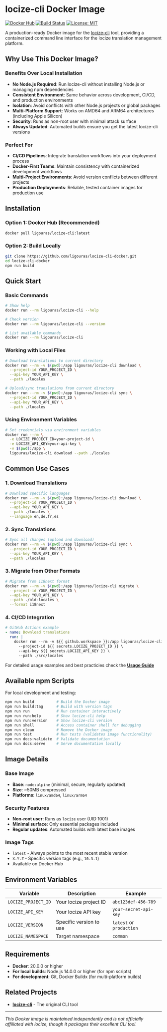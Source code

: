 # locize-cli Docker Image

[![Docker Hub](https://img.shields.io/docker/pulls/ligouras/locize-cli)](https://hub.docker.com/r/ligouras/locize-cli)
[![Build Status](https://github.com/ligouras/locize-cli-docker/actions/workflows/build-and-publish.yml/badge.svg)](https://github.com/ligouras/locize-cli-docker/actions)
[![License: MIT](https://img.shields.io/badge/License-MIT-yellow.svg)](https://opensource.org/licenses/MIT)

A production-ready Docker image for the [locize-cli](https://github.com/locize/locize-cli) tool, providing a containerized command line interface for the locize translation management platform.

## Why Use This Docker Image?

### Benefits Over Local Installation
- **No Node.js Required**: Run locize-cli without installing Node.js or managing npm dependencies
- **Consistent Environment**: Same behavior across development, CI/CD, and production environments
- **Isolation**: Avoid conflicts with other Node.js projects or global packages
- **Multi-Platform Support**: Works on AMD64 and ARM64 architectures (including Apple Silicon)
- **Security**: Runs as non-root user with minimal attack surface
- **Always Updated**: Automated builds ensure you get the latest locize-cli versions

### Perfect For
- **CI/CD Pipelines**: Integrate translation workflows into your deployment process
- **Docker-First Teams**: Maintain consistency with containerized development workflows
- **Multi-Project Environments**: Avoid version conflicts between different projects
- **Production Deployments**: Reliable, tested container images for production use

## Installation

### Option 1: Docker Hub (Recommended)
```bash
docker pull ligouras/locize-cli:latest
```

### Option 2: Build Locally
```bash
git clone https://github.com/ligouras/locize-cli-docker.git
cd locize-cli-docker
npm run build
```

## Quick Start

### Basic Commands
```bash
# Show help
docker run --rm ligouras/locize-cli --help

# Check version
docker run --rm ligouras/locize-cli --version

# List available commands
docker run --rm ligouras/locize-cli
```

### Working with Local Files
```bash
# Download translations to current directory
docker run --rm -v $(pwd):/app ligouras/locize-cli download \
  --project-id YOUR_PROJECT_ID \
  --api-key YOUR_API_KEY \
  --path ./locales

# Upload/sync translations from current directory
docker run --rm -v $(pwd):/app ligouras/locize-cli sync \
  --project-id YOUR_PROJECT_ID \
  --api-key YOUR_API_KEY \
  --path ./locales
```

### Using Environment Variables
```bash
# Set credentials via environment variables
docker run --rm \
  -e LOCIZE_PROJECT_ID=your-project-id \
  -e LOCIZE_API_KEY=your-api-key \
  -v $(pwd):/app \
  ligouras/locize-cli download --path ./locales
```

## Common Use Cases

### 1. Download Translations
```bash
# Download specific languages
docker run --rm -v $(pwd):/app ligouras/locize-cli download \
  --project-id YOUR_PROJECT_ID \
  --api-key YOUR_API_KEY \
  --path ./locales \
  --language en,de,fr,es
```

### 2. Sync Translations
```bash
# Sync all changes (upload and download)
docker run --rm -v $(pwd):/app ligouras/locize-cli sync \
  --project-id YOUR_PROJECT_ID \
  --api-key YOUR_API_KEY \
  --path ./locales
```

### 3. Migrate from Other Formats
```bash
# Migrate from i18next format
docker run --rm -v $(pwd):/app ligouras/locize-cli migrate \
  --project-id YOUR_PROJECT_ID \
  --api-key YOUR_API_KEY \
  --path ./old-locales \
  --format i18next
```

### 4. CI/CD Integration
```yaml
# GitHub Actions example
- name: Download translations
  run: |
    docker run --rm -v ${{ github.workspace }}:/app ligouras/locize-cli download \
      --project-id ${{ secrets.LOCIZE_PROJECT_ID }} \
      --api-key ${{ secrets.LOCIZE_API_KEY }} \
      --path ./src/locales
```

For detailed usage examples and best practicies check the **[Usage Guide](USAGE.md)**

## Available npm Scripts

For local development and testing:

```bash
npm run build          # Build the Docker image
npm run build:tag      # Build with version tags
npm run run            # Run container interactively
npm run run:help       # Show locize-cli help
npm run run:version    # Show locize-cli version
npm run shell          # Access container shell for debugging
npm run clean          # Remove the Docker image
npm run test           # Run tests (validates image functionality)
npm run docs:validate  # Validate documentation
npm run docs:serve     # Serve documentation locally
```

## Image Details

### Base Image
- **Base**: `node:alpine` (minimal, secure, regularly updated)
- **Size**: ~50MB compressed
- **Platforms**: `linux/amd64`, `linux/arm64`

### Security Features
- **Non-root user**: Runs as `locize` user (UID 1001)
- **Minimal surface**: Only essential packages included
- **Regular updates**: Automated builds with latest base images

### Image Tags
- `latest` - Always points to the most recent stable version
- `X.Y.Z` - Specific version tags (e.g., `10.3.1`)
- Available on Docker Hub

## Environment Variables

| Variable | Description | Example |
|----------|-------------|---------|
| `LOCIZE_PROJECT_ID` | Your locize project ID | `abc123def-456-789` |
| `LOCIZE_API_KEY` | Your locize API key | `your-secret-api-key` |
| `LOCIZE_VERSION` | Specific version to use | `latest` or `production` |
| `LOCIZE_NAMESPACE` | Target namespace | `common` |

## Requirements

- **Docker**: 20.0.0 or higher
- **For local builds**: Node.js 14.0.0 or higher (for npm scripts)
- **For development**: Git, Docker Buildx (for multi-platform builds)

## Related Projects

- **[locize-cli](https://github.com/locize/locize-cli)** - The original CLI tool

---

*This Docker image is maintained independently and is not officially affiliated with locize, though it packages their excellent CLI tool.*